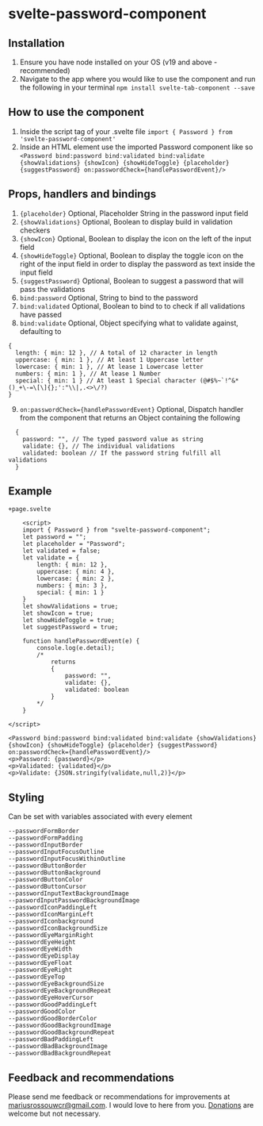 # svelte-password-component

## Installation

1. Ensure you have node installed on your OS (v19 and above - recommended)
2. Navigate to the app where you would like to use the component and run the following in your terminal
```npm install svelte-tab-component --save```

## How to use the component

1. Inside the script tag of your .svelte file ```import { Password } from 'svelte-password-component'```
2. Inside an HTML element use the imported Password component like so
```<Password bind:password bind:validated bind:validate {showValidations} {showIcon} {showHideToggle} {placeholder} {suggestPassword} on:passwordCheck={handlePasswordEvent}/> ```

## Props, handlers and bindings
1. ```{placeholder}``` Optional, Placeholder String in the password input field
2. ```{showValidations}``` Optional, Boolean to display build in validation checkers
3. ```{showIcon}``` Optional, Boolean to display the icon on the left of the input field
4. ```{showHideToggle}``` Optional, Boolean to display the toggle icon on the right of the input field in order to display the password as text inside the input field
5. ```{suggestPassword}``` Optional, Boolean to suggest a password that will pass the validations
6. ```bind:password``` Optional, String to bind to the password
7. ```bind:validated``` Optional, Boolean to bind to to check if all validations have passed
8. ```bind:validate``` Optional, Object specifying what to validate against, defaulting to
```
{
  length: { min: 12 }, // A total of 12 character in length
  uppercase: { min: 1 }, // At least 1 Uppercase letter
  lowercase: { min: 1 }, // At lease 1 Lowercase letter
  numbers: { min: 1 }, // At lease 1 Number
  special: { min: 1 } // At least 1 Special character (@#$%~`!^&*()_+\-=\[\]{};':"\\|,.<>\/?)
}
```
9. ```on:passwordCheck={handlePasswordEvent}``` Optional, Dispatch handler from the component that returns an Object containing the following
```
  {
    password: "", // The typed password value as string
    validate: {}, // The individual validations
    validated: boolean // If the password string fulfill all validations
  }
```

## Example
```+page.svelte```
``` 
    <script>
    import { Password } from "svelte-password-component";
    let password = "";
    let placeholder = "Password";
    let validated = false;
    let validate = {
        length: { min: 12 },
        uppercase: { min: 4 },
        lowercase: { min: 2 },
        numbers: { min: 3 },
        special: { min: 1 }
    }
    let showValidations = true;
    let showIcon = true;
    let showHideToggle = true;
    let suggestPassword = true;

    function handlePasswordEvent(e) {
        console.log(e.detail);
        /*
            returns
            {
                password: "",
                validate: {},
                validated: boolean
            }
        */
    }

</script>

<Password bind:password bind:validated bind:validate {showValidations} {showIcon} {showHideToggle} {placeholder} {suggestPassword} on:passwordCheck={handlePasswordEvent}/>
<p>Password: {password}</p>
<p>Validated: {validated}</p>
<p>Validate: {JSON.stringify(validate,null,2)}</p>

```


## Styling
Can be set with variables associated with every element
```
--passwordFormBorder
--passwordFormPadding
--passwordInputBorder
--passwordInputFocusOutline
--passwordInputFocusWithinOutline
--passwordButtonBorder
--passwordButtonBackground
--passwordButtonColor
--passwordButtonCursor
--passwordInputTextBackgroundImage
--paswordInputPasswordBackgroundImage
--passwordIconPaddingLeft
--passwordIconMarginLeft
--passwordIconbackground
--passwordIconBackgroundSize
--passwordEyeMarginRight
--passwordEyeHeight
--passwordEyeWidth
--passwordEyeDisplay
--passwordEyeFloat
--passwordEyeRight
--passwordEyeTop
--passwordEyeBackgroundSize
--passwordEyeBackgroundRepeat
--passwordEyeHoverCursor
--passwordGoodPaddingLeft
--passwordGoodColor
--passwordGoodBorderColor
--passwordGoodBackgroundImage
--passwordGoodBackgroundRepeat
--passwordBadPaddingLeft
--passwordBadBackgroundImage
--passwordBadBackgroundRepeat
```

## Feedback and recommendations
Please send me feedback or recommendations for improvements at mariusrossouwcr@gmail.com. I would love to here from you. [Donations](https://www.paypal.com/paypalme/MariusFRossouw) are welcome but not necessary.


